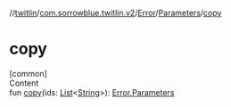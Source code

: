 //[twitlin](../../../index.md)/[com.sorrowblue.twitlin.v2](../../index.md)/[Error](../index.md)/[Parameters](index.md)/[copy](copy.md)



# copy  
[common]  
Content  
fun [copy](copy.md)(ids: [List](https://kotlinlang.org/api/latest/jvm/stdlib/kotlin.collections/-list/index.html)<[String](https://kotlinlang.org/api/latest/jvm/stdlib/kotlin/-string/index.html)>): [Error.Parameters](index.md)  




